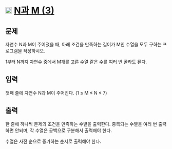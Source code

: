 # <img src="https://d2gd6pc034wcta.cloudfront.net/tier/8.svg" class="solvedac-tier" width="20px"> [N과 M (3)](https://www.acmicpc.net/problem/15651)

## 문제
자연수 N과 M이 주어졌을 때, 아래 조건을 만족하는 길이가 M인 수열을 모두 구하는 프로그램을 작성하시오.

1부터 N까지 자연수 중에서 M개를 고른 수열
같은 수를 여러 번 골라도 된다.

## 입력
첫째 줄에 자연수 N과 M이 주어진다. (1 ≤ M ≤ N ≤ 7)

## 출력
한 줄에 하나씩 문제의 조건을 만족하는 수열을 출력한다. 중복되는 수열을 여러 번 출력하면 안되며, 각 수열은 공백으로 구분해서 출력해야 한다.

수열은 사전 순으로 증가하는 순서로 출력해야 한다.
